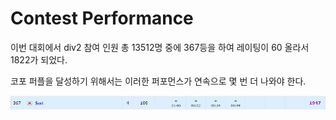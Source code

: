 # Contest Performance

이번 대회에서 div2 참여 인원 총 13512명 중에 367등을 하여 레이팅이 60 올라서 1822가 되었다.

코포 퍼플을 달성하기 위해서는 이러한 퍼포먼스가 연속으로 몇 번 더 나와야 한다.

![Score.JPG](Contest%20Performance%20a1d484681d314c6081f783e08790938b/Score.jpg)